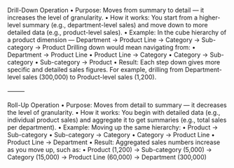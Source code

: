 Drill-Down Operation
• Purpose: Moves from summary to detail — it increases the level of granularity.
• How it works: You start from a higher-level summary (e.g., department-level sales) and move down to more detailed data (e.g., product-level sales).
• Example: In the cube hierarchy of a product dimension —
Department → Product Line → Category → Sub-category → Product
Drilling down would mean navigating from:
• Department → Product Line
• Product Line → Category
• Category → Sub-category
• Sub-category → Product
• Result: Each step down gives more specific and detailed sales figures. For example, drilling from Department-level sales (300,000) to Product-level sales (1,200).

⸻

Roll-Up Operation
• Purpose: Moves from detail to summary — it decreases the level of granularity.
• How it works: You begin with detailed data (e.g., individual product sales) and aggregate it to get summaries (e.g., total sales per department).
• Example: Moving up the same hierarchy:
• Product → Sub-category
• Sub-category → Category
• Category → Product Line
• Product Line → Department
• Result: Aggregated sales numbers increase as you move up, such as:
• Product (1,200) → Sub-category (5,000) → Category (15,000) → Product Line (60,000) → Department (300,000)
